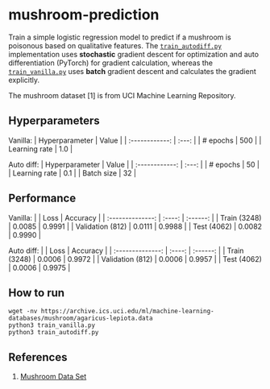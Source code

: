 # mushroom-prediction

Train a simple logistic regression model to predict if a mushroom is poisonous based on qualitative features. The [`train_autodiff.py`](train_autodiff.py) implementation uses **stochastic** gradient descent for optimization and auto differentiation (PyTorch) for gradient calculation, whereas the [`train_vanilla.py`](train_vanilla.py) uses **batch** gradient descent and calculates the gradient explicitly.

The mushroom dataset [1] is from UCI Machine Learning Repository.


## Hyperparameters

Vanilla:
| Hyperparameter | Value |
| :------------: | :---: |
|    # epochs    |  500  |
| Learning rate  |  1.0  |

Auto diff:
| Hyperparameter | Value |
| :------------: | :---: |
|    # epochs    |  50   |
| Learning rate  |  0.1  |
|   Batch size   |  32   |


## Performance

Vanilla:
|                  |  Loss  | Accuracy |
| :--------------: | :----: | :------: |
|   Train (3248)   | 0.0085 |  0.9991  |
| Validation (812) | 0.0111 |  0.9988  |
|   Test (4062)    | 0.0082 |  0.9990  |

Auto diff:
|                  |  Loss  | Accuracy |
| :--------------: | :----: | :------: |
|   Train (3248)   | 0.0006 |  0.9972  |
| Validation (812) | 0.0006 |  0.9957  |
|   Test (4062)    | 0.0006 |  0.9975  |


## How to run

```shell
wget -nv https://archive.ics.uci.edu/ml/machine-learning-databases/mushroom/agaricus-lepiota.data
python3 train_vanilla.py
python3 train_autodiff.py
```


## References

1. [Mushroom Data Set](https://archive.ics.uci.edu/ml/datasets/mushroom)